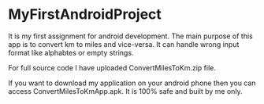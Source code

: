 # MyFirstAndroidProject
It is my first assignment for android development. The main purpose of this app is to convert km to miles and vice-versa. 
It can handle wrong input format like alphabtes or empty strings.

For full source code I have uploaded ConvertMilesToKm.zip file.

If you want to download my application on your android phone then you can access ConvertMilesToKmApp.apk. It is 100% safe and built by me only.
